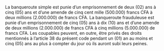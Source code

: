 La banqueroute simple est punie d’un emprisonnement de deux (02) ans à cinq (05) ans et d’une amende de cinq cent mille (500.000) francs CFA à deux millions (2.000.000) de francs CFA.
La banqueroute frauduleuse est punie d’un emprisonnement de cinq (05) ans à dix (10) ans et d’une amende de deux millions (2.000.000) de francs CFA à cinq millions (5.000.000) de francs CFA.
Les coupables peuvent, en outre, être privés des droits mentionnés à l’article 38 du présent code pendant un (01) an au moins et cinq (05) ans au plus à compter du jour où ils auront subi leurs peines.